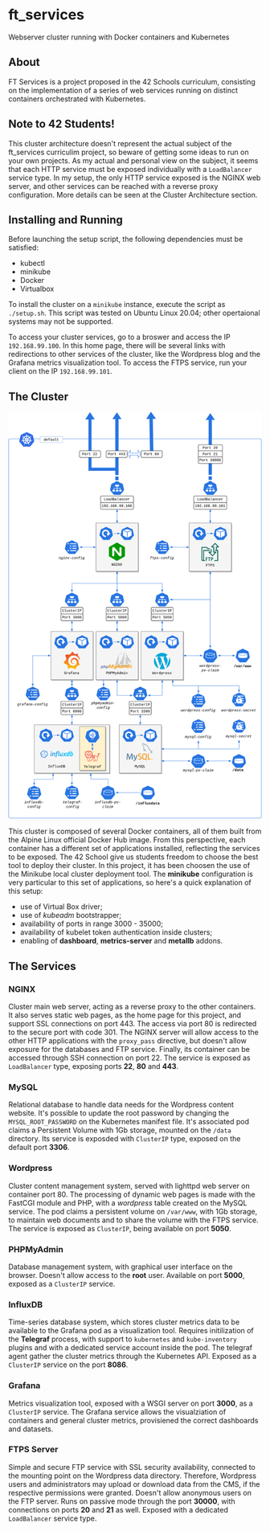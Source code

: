 # ft_services
Webserver cluster running with Docker containers and Kubernetes

## About
FT Services is a project proposed in the 42 Schools curriculum, consisting on the implementation of a series of web services running on distinct containers orchestrated with Kubernetes.

## Note to 42 Students!
This cluster architecture doesn't represent the actual subject of the ft_services curriculim project, so beware of getting some ideas to run on your own projects. As my actual and personal view on the subject, it seems that each HTTP service must be exposed individually with a `LoadBalancer` service type. In my setup, the only HTTP service exposed is the NGINX web server, and other services can be reached with a reverse proxy configuration. More details can be seen at the Cluster Architecture section.

## Installing and Running
Before launching the setup script, the following dependencies must be satisfied:
- kubectl
- minikube
- Docker
- Virtualbox

To install the cluster on a `minikube` instance, execute the script as `./setup.sh`. This script was tested on Ubuntu Linux 20.04; other opertaional systems may not be supported.

To access your cluster services, go to a broswer and access the IP `192.168.99.100`. In this home page, there will be several links with redirections to other services of the cluster, like the Wordpress blog and the Grafana metrics visualization tool. To access the FTPS service, run your client on the IP `192.168.99.101`.

## The Cluster

![img](srcs/ft_services.png)

This cluster is composed of several Docker containers, all of them built from the Alpine Linux official Docker Hub image. From this perspective, each container has a different set of applications installed, reflecting the services to be exposed. The 42 School give us students freedom to choose the best tool to deploy their cluster. In this project, it has been choosen the use of the Minikube local cluster deployment tool. The **minikube** configuration is very particular to this set of applications, so here's a quick explanation of this setup:

- use of Virtual Box driver;
- use of *kubeadm* bootstrapper;
- availability of ports in range 3000 - 35000;
- availability of kubelet token authentication inside clusters;
- enabling of **dashboard**, **metrics-server** and **metallb** addons.

## The Services

### NGINX
Cluster main web server, acting as a reverse proxy to the other containers. It also serves static web pages, as the home page for this project, and support SSL connections on port 443. The access via port 80 is redirected to the secure port with code 301. The NGINX server will allow access to the other HTTP applications with the `proxy_pass` directive, but doesn't allow exposure for the databases and FTP service. Finally, its container can be accessed through SSH connection on port 22. The service is exposed as `LoadBalancer` type, exposing ports **22**, **80** and **443**.

### MySQL
Relational database to handle data needs for the Wordpress content website. It's possible to update the root password by changing the `MYSQL_ROOT_PASSWORD` on the Kubernetes manifest file. It's associated pod claims a Persistent Volume with 1Gb storage, mounted on the `/data` directory. Its service is exposded with `ClusterIP` type, exposed on the default port **3306**. 

### Wordpress
Cluster content management system, served with lighttpd web server on container port 80. The processing of dynamic web pages is made with the FastCGI module and PHP, with a *wordpress* table created on the MySQL service. The pod claims a persistent volume on `/var/www`, with 1Gb storage, to maintain web documents and to share the volume with the FTPS service. The service is exposed as `ClusterIP`, being available on port **5050**.

### PHPMyAdmin
Database management system, with graphical user interface on the browser. Doesn't allow access to the **root** user. Available on port **5000**, exposed as a `ClusterIP` service.

### InfluxDB
Time-series database system, which stores cluster metrics data to be available to the Grafana pod as a visualization tool. Requires initilization of the **Telegraf** process, with support to `kubernetes` and `kube-inventory` plugins and with a dedicated service account inside the pod. The telegraf agent gather the cluster metrics through the Kubernetes API. Exposed as a `ClusterIP` service on the port **8086**.

### Grafana
Metrics visualization tool, exposed with a WSGI server on port **3000**, as a `ClusterIP` service. The Grafana service allows the visualziation of containers and general cluster metrics, provisiened the correct dashboards and datasets.

### FTPS Server
Simple and secure FTP service with SSL security availability, connected to the mounting point on the Wordpress data directory. Therefore, Wordpress users and administrators may upload or download data from the CMS, if the respective permissions were granted. Doesn't allow anonymous users on the FTP server. Runs on passive mode through the port **30000**, with connections on ports **20** and **21** as well. Exposed with a dedicated `LoadBalancer` service type.
